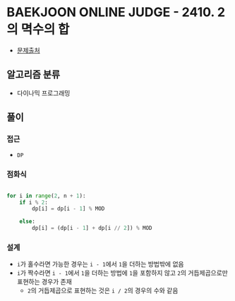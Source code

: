 # BAEKJOON ONLINE JUDGE - 2410. 2의 멱수의 합

- [문제출처](https://www.acmicpc.net/problem/2410 '2410. 2의 멱수의 합')

## 알고리즘 분류

- 다이나믹 프로그래밍

## 풀이

### 접근

- `DP`

### 점화식

```python

for i in range(2, n + 1):
    if i % 2:
        dp[i] = dp[i - 1] % MOD

    else:
        dp[i] = (dp[i - 1] + dp[i // 2]) % MOD

```

### 설계

- `i`가 홀수라면 가능한 경우는 `i - 1`에서 `1`을 더하는 방법밖에 없음
- `i`가 짝수라면 `i - 1`에서 `1`을 더하는 방법에 `1`을 포함하지 않고 `2`의 거듭제곱으로만 표현하는 경우가 존재
  - `2`의 거듭제곱으로 표현하는 것은 `i / 2`의 경우의 수와 같음
